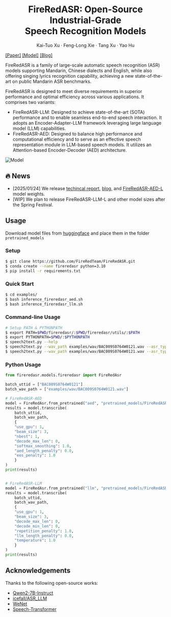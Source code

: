 <div align="center">
<h1>FireRedASR: Open-Source Industrial-Grade
<br>
Speech Recognition Models</h1>

Kai-Tuo Xu · Feng-Long Xie · Tang Xu · Yao Hu

</div>

[[Paper]](https://arxiv.org/pdf/2501.14350)
[[Model]](https://huggingface.co/fireredteam)
[[Blog]](https://fireredteam.github.io/demos/firered_asr/)

FireRedASR is a family of large-scale automatic speech recognition (ASR) models supporting Mandarin, Chinese dialects and English, while also offering singing lyrics recognition capability, achieving a new state-of-the-art on public Mandarin ASR benchmarks.

FireRedASR is designed to meet diverse requirements in superior performance and optimal efficiency across various applications. It comprises two variants:
- FireRedASR-LLM: Designed to achieve state-of-the-art (SOTA) performance and to enable seamless end-to-end speech interaction. It adopts an Encoder-Adapter-LLM framework leveraging large language model (LLM) capabilities.
- FireRedASR-AED: Designed to balance high performance and computational efficiency and to serve as an effective speech representation module in LLM-based speech models. It utilizes an Attention-based Encoder-Decoder (AED) architecture.

![Model](/assets/FireRedASR_model.png)


## 🔥 News
- [2025/01/24] We release [techincal report](https://arxiv.org/pdf/2501.14350), [blog](https://fireredteam.github.io/demos/firered_asr/), and [FireRedASR-AED-L](https://huggingface.co/fireredteam/FireRedASR-AED-L/tree/main) model weights.
- [WIP] We plan to release FireRedASR-LLM-L and other model sizes after the Spring Festival.

## Usage
Download model files from [huggingface](https://huggingface.co/fireredteam) and place them in the folder `pretrained_models`

### Setup

```bash
$ git clone https://github.com/FireRedTeam/FireRedASR.git
$ conda create --name fireredasr python=3.10
$ pip install -r requirements.txt
```

### Quick Start
```bash
$ cd examples/
$ bash inference_fireredasr_aed.sh
$ bash inference_fireredasr_llm.sh
```

### Command-line Usage
```bash
# Setup PATH & PYTHONPATH
$ export PATH=$PWD/fireredasr/:$PWD/fireredasr/utils/:$PATH
$ export PYTHONPATH=$PWD/:$PYTHONPATH
$ speech2text.py --help
$ speech2text.py --wav_path examples/wav/BAC009S0764W0121.wav --asr_type "aed" --model_dir pretrained_models/FireRedASR-AED-L
$ speech2text.py --wav_path examples/wav/BAC009S0764W0121.wav --asr_type "llm" --model_dir pretrained_models/FireRedASR-LLM-L
```

### Python Usage
```python
from fireredasr.models.fireredasr import FireRedAsr

batch_uttid = ["BAC009S0764W0121"]
batch_wav_path = ["examples/wav/BAC009S0764W0121.wav"]

# FireRedASR-AED
model = FireRedAsr.from_pretrained("aed", "pretrained_models/FireRedASR-AED-L")
results = model.transcribe(
    batch_uttid,
    batch_wav_path,
    {
    "use_gpu": 1,
    "beam_size": 3,
    "nbest": 1,
    "decode_max_len": 0,
    "softmax_smoothing": 1.0,
    "aed_length_penalty": 0.0,
    "eos_penalty": 1.0
    }
)
print(results)


# FireRedASR-LLM
model = FireRedAsr.from_pretrained("llm", "pretrained_models/FireRedASR-LLM-L")
results = model.transcribe(
    batch_uttid,
    batch_wav_path,
    {
    "use_gpu": 1,
    "beam_size": 3,
    "decode_max_len": 0,
    "decode_min_len": 0,
    "repetition_penalty": 1.0,
    "llm_length_penalty": 0.0,
    "temperature": 1.0
    }
)
print(results)
```


## Acknowledgements
Thanks to the following open-source works:
- [Qwen2-7B-Instruct](https://huggingface.co/Qwen/Qwen2-7B-Instruct)
- [icefall/ASR_LLM](https://github.com/k2-fsa/icefall/tree/master/egs/speech_llm/ASR_LLM)
- [WeNet](https://github.com/wenet-e2e/wenet)
- [Speech-Transformer](https://github.com/kaituoxu/Speech-Transformer)

